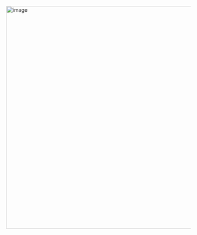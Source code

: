 <img width="608" alt="image" src="https://github.com/user-attachments/assets/4086b2a1-3675-4a8b-bda3-d93762454e7e" />
